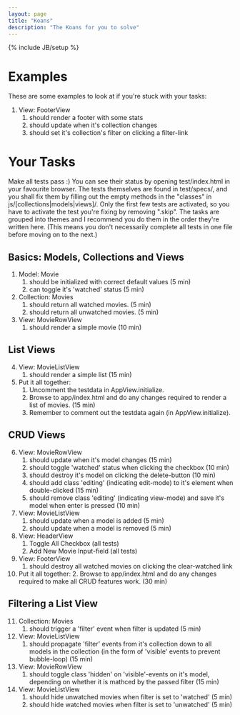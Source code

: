 ```yaml
---
layout: page
title: "Koans"
description: "The Koans for you to solve"
---
```

{% include JB/setup %}

Examples
========
These are some examples to look at if you're stuck with your tasks:

1. View: FooterView
   1. should render a footer with some stats
   2. should update when it's collection changes
   3. should set it's collection's filter on clicking a filter-link

Your Tasks
==========
Make all tests pass :)
You can see their status by opening test/index.html in your favourite browser.
The tests themselves are found in test/specs/,
and you shall fix them by filling out the empty methods in the "classes" in 
js/[collections|models|views]/.
Only the first few tests are activated,
so you have to activate the test you're fixing by removing ".skip".
The tasks are grouped into themes 
and I recommend you do them in the order they're written here.
(This means you don't necessarily complete all tests in one file 
before moving on to the next.)

Basics: Models, Collections and Views
-------------------------------------
1. Model: Movie
    1. should be initialized with correct default values (5 min)
    2. can toggle it's 'watched' status (5 min)
2. Collection: Movies
    1. should return all watched movies. (5 min)
    2. should return all unwatched movies. (5 min)
3. View: MovieRowView
    1. should render a simple movie (10 min)

List Views
----------
4. View: MovieListView
    1. should render a simple list (15 min)
5. Put it all together:
    1. Uncomment the testdata in AppView.initialize.
    2. Browse to app/index.html and do any changes required to render a list of movies. (15 min)
    3. Remember to comment out the testdata again (in AppView.initialize).

CRUD Views
----------
6. View: MovieRowView
    1. should update when it's model changes (15 min)
    2. should toggle 'watched' status when clicking the checkbox (10 min)
    3. should destroy it's model on clicking the delete-button (10 min)
    4. should add class 'editing' (indicating edit-mode) to it's element when double-clicked (15 min)
    5. should remove class 'editing' (indicating view-mode) and save it's model when enter is pressed (10 min)
7. View: MovieListView
    1. should update when a model is added (5 min)
    2. should update when a model is removed (5 min)
8. View: HeaderView
    1. Toggle All Checkbox (all tests)
    2. Add New Movie Input-field (all tests)
9. View: FooterView
    1. should destroy all watched movies on clicking the clear-watched link
10. Put it all together:
    2. Browse to app/index.html and do any changes required to make all CRUD features work. (30 min)

Filtering a List View
---------------------
11. Collection: Movies
    1. should trigger a 'filter' event when filter is updated (5 min)
12. View: MovieListView
    1. should propagate 'filter' events from it's collection down to all models in the collection (in the form of 'visible' events to prevent bubble-loop) (15 min)
13. View: MovieRowView
    1. should toggle class 'hidden' on 'visible'-events on it's model, depending on whether it is mathced by the passed filter (15 min)
14. View: MovieListView
    1. should hide unwatched movies when filter is set to 'watched' (5 min)
    2. should hide watched movies when filter is set to 'unwatched' (5 min)
